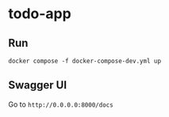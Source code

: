 # todo-app

## Run
`docker compose -f docker-compose-dev.yml up`

## Swagger UI
Go to `http://0.0.0.0:8000/docs`
